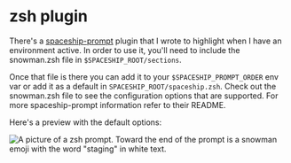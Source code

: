# zsh plugin
There's a [spaceship-prompt](https://github.com/spaceship-prompt/spaceship-prompt) plugin that I wrote to highlight when I have an environment active. In order to use it, you'll need to include the snowman.zsh file in `$SPACESHIP_ROOT/sections`.

Once that file is there you can add it to your `$SPACESHIP_PROMPT_ORDER` env var or add it as a default in `SPACESHIP_ROOT/spaceship.zsh`. Check out the snowman.zsh file to see the configuration options that are supported. For more spaceship-prompt information refer to their README.

Here's a preview with the default options:

![A picture of a zsh prompt. Toward the end of the prompt is a snowman emoji with the word "staging" in white text.](https://github.com/PatOConnor43/snowman/assets/6657525/631a8ba0-205c-405c-9e09-9b7a5d1d6406)
